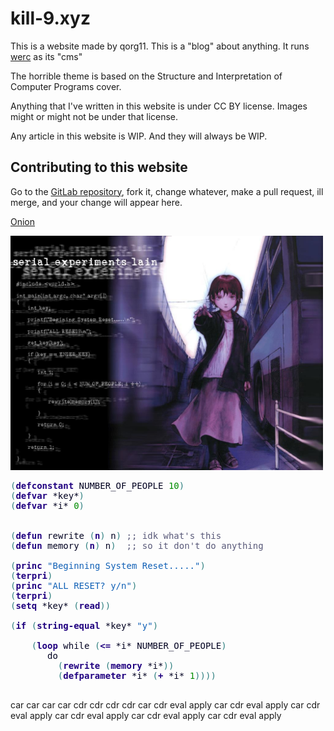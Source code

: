 
# kill-9.xyz

This is a website made by qorg11. This is a "blog" about anything. It
runs [werc](http://werc.cat-v.org) as its "cms"

The horrible theme is based on the Structure and Interpretation of
Computer Programs cover.

Anything that I've written in this website is under CC BY license. Images might or might not be under that license.

Any article in this website is WIP. And they will always be WIP.

## Contributing to this website

Go to the [GitLab repository](https://gitlab.com/qorg11/kill9), fork
it, change whatever, make a pull request, ill merge, and your change
will appear here.

<a href="http://killnod2s77o3axkktdu52aqmmy4acisz2gicbhjm4xbvxa2zfftteyd.onion/">Onion</a>

<img src="/satania.jpg" width=500>

<pre style='color:#000020;'><span style='color:#308080; '>(</span><span style='color:#200080; font-weight:bold; '>defconstant</span> NUMBER_OF_PEOPLE <span style='color:#008c00; '>10</span><span style='color:#308080; '>)</span>
<span style='color:#308080; '>(</span><span style='color:#200080; font-weight:bold; '>defvar</span> *key*<span style='color:#308080; '>)</span>
<span style='color:#308080; '>(</span><span style='color:#200080; font-weight:bold; '>defvar</span> *i* <span style='color:#008c00; '>0</span><span style='color:#308080; '>)</span>


<span style='color:#308080; '>(</span><span style='color:#200080; font-weight:bold; '>defun</span> rewrite <span style='color:#308080; '>(</span><span style='color:#200080; font-weight:bold; '>n</span><span style='color:#308080; '>)</span> n<span style='color:#308080; '>)</span> <span style='color:#595979; '>;; idk what's this</span>
<span style='color:#308080; '>(</span><span style='color:#200080; font-weight:bold; '>defun</span> memory <span style='color:#308080; '>(</span><span style='color:#200080; font-weight:bold; '>n</span><span style='color:#308080; '>)</span> n<span style='color:#308080; '>)</span>  <span style='color:#595979; '>;; so it don't do anything</span>

<span style='color:#308080; '>(</span><span style='color:#200080; font-weight:bold; '>princ</span> <span style='color:#1060b6; '>"Beginning System Reset....."</span><span style='color:#308080; '>)</span>
<span style='color:#308080; '>(</span><span style='color:#200080; font-weight:bold; '>terpri</span><span style='color:#308080; '>)</span>
<span style='color:#308080; '>(</span><span style='color:#200080; font-weight:bold; '>princ</span> <span style='color:#1060b6; '>"ALL RESET? y/n"</span><span style='color:#308080; '>)</span>
<span style='color:#308080; '>(</span><span style='color:#200080; font-weight:bold; '>terpri</span><span style='color:#308080; '>)</span>
<span style='color:#308080; '>(</span><span style='color:#200080; font-weight:bold; '>setq</span> *key* <span style='color:#308080; '>(</span><span style='color:#200080; font-weight:bold; '>read</span><span style='color:#308080; '>)</span><span style='color:#308080; '>)</span>

<span style='color:#308080; '>(</span><span style='color:#200080; font-weight:bold; '>if</span> <span style='color:#308080; '>(</span><span style='color:#200080; font-weight:bold; '>string-equal</span> *key* <span style='color:#1060b6; '>"y"</span><span style='color:#308080; '>)</span>

    <span style='color:#308080; '>(</span><span style='color:#200080; font-weight:bold; '>loop</span> while <span style='color:#308080; '>(</span><span style='color:#200080; font-weight:bold; '>&lt;=</span> *i* NUMBER_OF_PEOPLE<span style='color:#308080; '>)</span>
       do
         <span style='color:#308080; '>(</span><span style='color:#200080; font-weight:bold; '>rewrite</span> <span style='color:#308080; '>(</span><span style='color:#200080; font-weight:bold; '>memory</span> *i*<span style='color:#308080; '>)</span><span style='color:#308080; '>)</span>
         <span style='color:#308080; '>(</span><span style='color:#200080; font-weight:bold; '>defparameter</span> *i* <span style='color:#308080; '>(</span><span style='color:#200080; font-weight:bold; '>+</span> *i* <span style='color:#008c00; '>1</span><span style='color:#308080; '>)</span><span style='color:#308080; '>)</span><span style='color:#308080; '>)</span><span style='color:#308080; '>)</span>

</pre>
<!--Created using ToHtml.com on 2020-05-06 13:14:17 UTC -->

car car car car cdr cdr cdr cdr car cdr eval apply car cdr eval apply car cdr eval apply car cdr eval apply car cdr eval apply car cdr eval apply 
